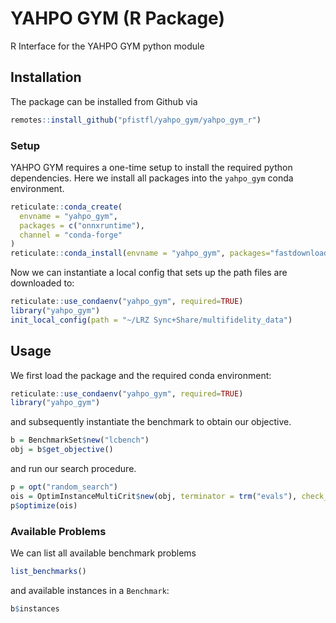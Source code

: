# YAHPO GYM (R Package)

R Interface for the YAHPO GYM python module


## Installation

The package can be installed from Github via


```r
remotes::install_github("pfistfl/yahpo_gym/yahpo_gym_r")
```

### Setup

YAHPO GYM requires a one-time setup to install the required python dependencies.
Here we install all packages into the `yahpo_gym` conda environment.

```r
reticulate::conda_create(
  envname = "yahpo_gym",
  packages = c("onnxruntime"),
  channel = "conda-forge"
)
reticulate::conda_install(envname = "yahpo_gym", packages="fastdownload", pip=TRUE)
```

Now we can instantiate a local config that sets up the path files are downloaded to:

```r
reticulate::use_condaenv("yahpo_gym", required=TRUE)
library("yahpo_gym")
init_local_config(path = "~/LRZ Sync+Share/multifidelity_data")
```


## Usage

We first load the package and the required conda environment:

```r
reticulate::use_condaenv("yahpo_gym", required=TRUE)
library("yahpo_gym")
```

and subsequently instantiate the benchmark to obtain our objective.

```r
b = BenchmarkSet$new("lcbench")
obj = b$get_objective()
```

and run our search procedure.

```r
p = opt("random_search")
ois = OptimInstanceMultiCrit$new(obj, terminator = trm("evals"), check_values = FALSE)
p$optimize(ois)
```

### Available Problems

We can list all available benchmark problems

```r
list_benchmarks()
```

and available instances in a `Benchmark`:

```r
b$instances
```